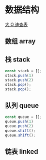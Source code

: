 # 数据结构

[大 O 速查表 ](https://www.bigocheatsheet.com/)  

## 数组 array

## 栈 stack
``` js
const stack = [];
stack.push(1)
stack.push(2)
stack.pop();
stack.pop();

```
## 队列  queue
``` js
const queue = [];
queue.push(1)
queue.push(2)
queue.shift();
queue.shift();
```
## 链表 linked

